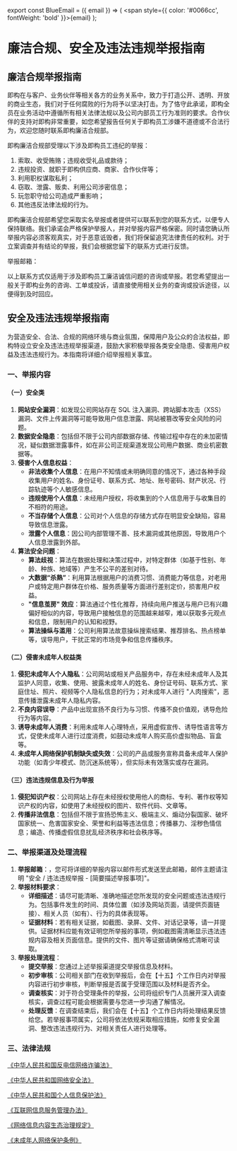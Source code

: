 export const BlueEmail = ({ email }) => (
  <span style={{ color: '#0066cc', fontWeight: 'bold' }}>{email}</span>
);


# 廉洁合规、安全及违法违规举报指南

## 廉洁合规举报指南

即构在与客户、业务伙伴等相关各方的业务关系中，致力于打造公开、透明、开放的商业生态，我们对于任何腐败的行为将予以坚决打击。为了恪守此承诺，即构全员在业务活动中遵循所有相关法律法规以及公司内部员工行为准则的要求。合作伙伴的支持对即构非常重要，如您希望报告任何关于即构员工涉嫌不道德或不合法行为，欢迎您随时联系即构廉洁合规部。

即构廉洁合规部受理以下涉及即构员工违纪的举报：

1. 索取、收受贿赂；违规收受礼品或款待；
2. 违规投资、就职于即构供应商、商家、合作伙伴等；
3. 利用职权谋取私利；
4. 窃取、泄露、贩卖、利用公司涉密信息；
5. 玩忽职守给公司造成严重影响；
6. 其他违反法律法规的行为。

即构廉洁合规部希望您采取实名举报或者提供可以联系到您的联系方式，以便专人保持联络。我们承诺会严格保护举报人，并对举报内容严格保密。同时请您确认所举报内容必须客观真实，对于恶意诋毁者，我们将保留追究法律责任的权利。对于立案调查并有结论的举报，我们会根据您留下的联系方式进行反馈。

举报邮箱：<BlueEmail email="jubao@zego.im" />

以上联系方式仅适用于涉及即构员工廉洁诚信问题的咨询或举报。若您希望提出一般关于即构业务的咨询、工单或投诉，请直接使用相关业务的查询或投诉途径，以便得到及时回应。

## 安全及违法违规举报指南

为营造安全、合法、合规的网络环境与商业氛围，保障用户及公众的合法权益，即构特设立安全及违法违规举报渠道，鼓励大家积极举报各类安全隐患、侵害用户权益及违法违规行为。本指南将详细介绍举报相关事宜。

### 一、举报内容

#### （一）安全类

1. **网站安全漏洞**：如发现公司网站存在 SQL 注入漏洞、跨站脚本攻击（XSS）漏洞、文件上传漏洞等可能导致用户信息泄露、网站被篡改等安全风险的问题。
2. **数据安全隐患**：包括但不限于公司内部数据存储、传输过程中存在的未加密情况，疑似数据泄露事件，如在非公司正规渠道发现公司用户数据、商业机密数据等。
3. **侵害个人信息权益**：  
    - **非法收集个人信息**：在用户不知情或未明确同意的情况下，通过各种手段收集用户的姓名、身份证号、联系方式、地址、账号密码、财产状况、行踪轨迹等个人敏感信息。  
    - **违规使用个人信息**：未经用户授权，将收集到的个人信息用于与收集目的不相符的用途。  
    - **不当存储个人信息**：公司对个人信息的存储方式存在明显安全缺陷，容易导致信息泄露。  
    - **泄露个人信息**：因公司内部管理不善、技术漏洞或其他原因，导致用户个人信息泄露到外部。  
4. **算法安全问题**：  
    - **算法歧视**：算法在数据处理和决策过程中，对特定群体（如基于性别、年龄、种族、地域等）产生不公平的差别对待。  
    - **大数据“杀熟”**：利用算法根据用户的消费习惯、消费能力等信息，对老用户或特定用户群体在价格、服务质量等方面进行差别定价，损害用户权益。  
    - **"信息茧房" 效应**：算法通过个性化推荐，持续向用户推送与用户已有兴趣偏好相似的内容，导致用户接触信息的范围越来越窄，难以获取多元观点和信息，限制用户的认知和视野。  
    - **算法操纵与滥用**：公司利用算法故意操纵搜索结果、推荐排名、热点榜单等，误导用户，干扰正常的市场竞争和信息传播秩序。  

#### （二）侵害未成年人权益类

1. **侵犯未成年人个人隐私**：公司网站或相关产品服务中，存在未经未成年人及其监护人同意，收集、使用、披露未成年人的姓名、身份证号码、联系方式、家庭住址、照片、视频等个人隐私信息的行为；对未成年人进行 "人肉搜索"，恶意传播泄露未成年人隐私内容。
2. **不良内容误导**：产品中出现宣扬不良行为与习惯、传播不良价值观，诱导危险行为等内容。
3. **诱导未成年人消费**：利用未成年人心理特点，采用虚假宣传、诱导性语言等方式，促使未成年人进行过度消费，如鼓动未成年人购买高价虚拟物品、盲盒等。
4. **未成年人网络保护机制缺失或失效**：公司的产品或服务宣称具备未成年人保护功能（如青少年模式、防沉迷系统等），但实际未有效落实或存在漏洞。

#### （三）违法违规信息及行为举报

1. **侵犯知识产权**：公司网站上存在未经授权使用他人的商标、专利、著作权等知识产权的内容，如使用了未经授权的图片、软件代码、文章等。
2. **传播非法信息**：包括但不限于宣扬恐怖主义、极端主义、煽动分裂国家、破坏国家统一、危害国家安全、荣誉和利益等违法信息；传播暴力、淫秽色情信息；编造、传播虚假信息扰乱经济秩序和社会秩序等。

### 二、举报渠道及处理流程

1. **举报邮箱**：<BlueEmail email="dpo@zego.im" />，您可将详细的举报内容以邮件形式发送至此邮箱，邮件主题请注明 "安全 / 违法违规举报 - [简要描述举报事项]"。
2. **举报材料要求**：
    - **详细描述**：请尽可能清晰、准确地描述您所发现的安全问题或违法违规行为。包括事件发生的时间、具体位置（如涉及网站页面，请提供页面链接）、相关人员（如有）、行为的具体表现等。
    - **证据材料**：若有相关证据，如截图、录屏、文件、对话记录等，请一并提供。证据材料应能有效证明您所举报的事项，例如截图需清晰显示违法违规内容及相关页面信息。提供的文件、图片等证据请确保格式清晰可读取。
3. **举报处理流程**：
    - **提交举报**：您通过上述举报渠道提交举报信息及材料。
    - **初步审核**：公司相关部门在收到举报后，会在【十五】个工作日内对举报内容进行初步审核，判断举报是否属于受理范围以及材料是否齐全。
    - **调查核实**：对于符合受理条件的举报，公司将组织专门人员展开深入调查核实，调查过程可能会根据需要与您进一步沟通了解情况。
    - **处理反馈**：在调查结束后，我们会在【十五】个工作日内将处理结果反馈给您。若举报事项属实，公司将依法依规采取相应措施，如修复安全漏洞、整改违法违规行为、对相关责任人进行处理等。

### 三、法律法规
[《中华人民共和国反电信网络诈骗法》](https://www.gov.cn/xinwen/2022-09/02/content_5708119.htm)

[《中华人民共和国网络安全法》](https://www.cac.gov.cn/2016-11/07/c_1119867116.htm)

[《中华人民共和国个人信息保护法》](http://www.npc.gov.cn/npc/c2/c30834/202108/t20210820_313088.html)

[《互联网信息服务管理办法》](https://flk.npc.gov.cn/detail2.html?ZmY4MDgwODE2ZjNjYmIzYzAxNmY0MTE4ZTQ3NjE2ZjE)

[《网络信息内容生态治理规定》](https://www.cac.gov.cn/2019-12/20/c_1578375159509309.htm)

[《未成年人网络保护条例》](https://www.gov.cn/zhengce/zhengceku/202310/content_6911289.htm)